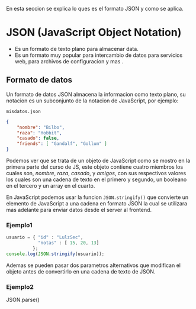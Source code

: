 En esta seccion se explica lo ques es el formato JSON y como se aplica.

# JSON (JavaScript Object Notation)
- Es un formato de texto plano para almacenar data.
- Es un formato muy popular para intercambio de datos para servicios web, para archivos de configuracion y mas
.



## Formato de datos
Un formato de datos JSON almacena la informacion como texto plano, su notacion es un subconjunto de la notacion de JavaScript, por ejemplo:

`misdatos.json`
```json
{
    "nombre": "Bilbo",
    "raza": "Hobbit",
    "casado": false,
    "friends": [ "Gandalf", "Gollum" ]
}
```

Podemos ver que se trata de un objeto de JavaScript como se mostro en la primera parte del curso de JS, este objeto contiene cuatro miembros los cuales son, *nombre*, *raza*, *casado*, y *amigos*, con sus respectivos valores los cuales son una cadena de texto en el primero y segundo, un booleano en el tercero y un array en el cuarto.

En JavaScript podemos usar la funcion `JSON.stringify()` que convierte un elemento de JavaScript a una cadena en formato JSON la cual se utilizara mas adelante para enviar datos desde el server al frontend.

### Ejemplo1
```js
usuario = { "id" : "LulzSec",
            "notas" : [ 15, 20, 13]
          };
console.log(JSON.stringify(usuario));
```
Ademas se pueden pasar dos parametros alternativos que modifican el objeto antes de convertirlo en una cadena de texto de JSON.

### Ejemplo2

JSON.parse()
